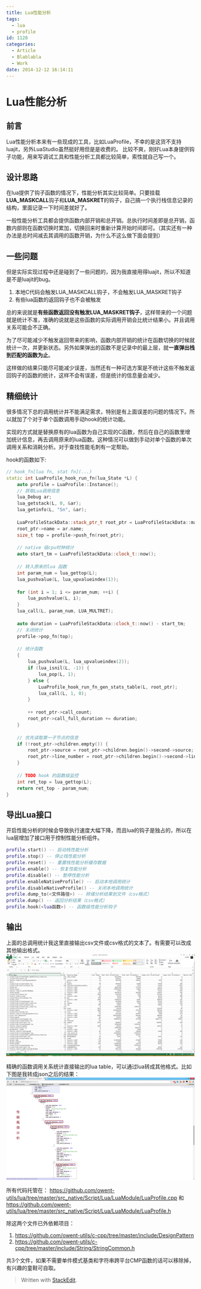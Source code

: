 ```yaml
---
title: Lua性能分析
tags:
  - lua
  - profile
id: 1128
categories:
  - Article
  - Blablabla
  - Work
date: 2014-12-12 16:14:11
---
```


Lua性能分析
============

<!-- toc -->

前言
------
Lua性能分析本来有一些现成的工具，比如LuaProfile，不幸的是这货不支持luajit，另外LuaStudio虽然挺好用但是是收费的。
比较不爽，刚好Lua本身提供钩子功能，用来写调试工具和性能分析工具都比较简单，索性就自己写一个。

设计思路
------
在lua提供了钩子函数的情况下，性能分析其实比较简单。只要挂载**LUA_MASKCALL**钩子和**LUA_MASKRET**的钩子，自己搞一个执行栈信息记录的结构，里面记录一下时间差就好了。

一般性能分析工具都会提供函数内部开销和总开销。总执行时间差即是总开销，函数内部则在函数切换时累加，切换回来时重新计算开始时间即可。（其实还有一种办法是总时间减去其调用的函数开销，为什么不这么做下面会提到）

一些问题
------
但是实际实现过程中还是碰到了一些问题的，因为我直接用得luajit，所以不知道是不是luajit的bug。

1. 本地C代码会触发LUA_MASKCALL钩子，不会触发LUA_MASKRET钩子
2. 有些lua函数的返回钩子也不会被触发

总的来说就是**有些函数返回没有触发LUA_MASKRET钩子**，这样带来的一个问题就是统计不准，准确的说就是这些函数的实际调用开销会比统计结果小。并且调用关系可能会不正确。

为了尽可能减少不触发返回带来的影响，函数内部开销的统计在函数切换的时候就统计一次，并更新状态。另外如果弹出的函数不是记录中的最上层，就**一直弹出栈到匹配的函数为止**。

这样做的结果只能尽可能减少误差，当然还有一种可选方案是不统计这些不触发返回钩子的函数的统计，这样不会有误差，但是统计的信息量会减少。

精细统计
------
很多情况下总的调用统计并不能满足需求，特别是有上面误差的问题的情况下。所以就加了个对于单个函数调用手动hook的统计功能。

实现的方式就是替换原有的lua函数为自己实现的C函数，然后在自己的函数里增加统计信息，再去调用原来的lua函数。这种情况可以做到手动对单个函数的单次调用关系和消耗分析。对于查找性能毛刺有一定帮助。

hook的函数如下:
```cpp
// hook_fn[lua fn, stat fn](...)
static int LuaProfile_hook_run_fn(lua_State *L) {
    auto profile = LuaProfile::Instance();
    // 获取Lua调用信息
    lua_Debug ar;
    lua_getstack(L, 0, &ar);
    lua_getinfo(L, "Sn", &ar);

    LuaProfileStackData::stack_ptr_t root_ptr = LuaProfileStackData::make(std::make_pair(__FUNCTION__, __LINE__));
    root_ptr->name = ar.name;
    size_t top = profile->push_fn(root_ptr);

    // native 级cpu时钟统计 
    auto start_tm = LuaProfileStackData::clock_t::now();

    // 转入原来的lua 函数
    int param_num = lua_gettop(L);
    lua_pushvalue(L, lua_upvalueindex(1));

    for (int i = 1; i <= param_num; ++i) {
        lua_pushvalue(L, i);
    }
    lua_call(L, param_num, LUA_MULTRET);

    auto duration = LuaProfileStackData::clock_t::now() - start_tm;
    // 关闭统计
    profile->pop_fn(top);

    // 统计函数
    {
        lua_pushvalue(L, lua_upvalueindex(2));
        if (lua_isnil(L, -1)) {
            lua_pop(L, 1);
        } else {
            LuaProfile_hook_run_fn_gen_stats_table(L, root_ptr);
            lua_call(L, 1, 0);
        }

        ++ root_ptr->call_count;
        root_ptr->call_full_duration += duration;
    }

    // 优先读取第一子节点的信息
    if (!root_ptr->children.empty()) {
        root_ptr->source = root_ptr->children.begin()->second->source;
        root_ptr->line_number = root_ptr->children.begin()->second->line_number;
    }

    // TODO hook 的函数级监控
    int ret_top = lua_gettop(L);
    return ret_top - param_num;
}
```

导出Lua接口
------
开启性能分析的时候会导致执行速度大幅下降，而且lua的钩子是独占的，所以在lua层增加了接口用于控制性能分析组件。
```lua
profile.start() -- 启动栈性能分析
profile.stop() -- 停止栈性能分析
profile.reset() -- 重置栈性能分析缓存数据
profile.enable() -- 恢复性能分析
profile.disable() -- 暂停性能分析
profile.enableNativeProfile() -- 启动本地调用统计
profile.disableNativeProfile() -- 关闭本地调用统计
profile.dump_to(<文件路径>) -- 转储分析结果到文件（csv格式）
profile.dump() -- 返回分析结果（csv格式）
profile.hook(<lua函数>) -- 函数级性能分析钩子
```

输出
------
上面的总调用统计我这里直接输出csv文件或csv格式的文本了。有需要可以改成其他输出格式。
![示例-1](lua-profile-1.png)

精确的函数调用关系统计直接输出的lua table，可以通过lua转成其他格式。比如下图是我转成json之后的结果：
![示例-2](lua-profile-2.png)

所有代码托管在：
https://github.com/owent-utils/lua/tree/master/src_native/Script/Lua/LuaModule/LuaProfile.cpp
和
https://github.com/owent-utils/lua/tree/master/src_native/Script/Lua/LuaModule/LuaProfile.h

除这两个文件已外依赖项目：
1. https://github.com/owent-utils/c-cpp/tree/master/include/DesignPattern
2. https://github.com/owent-utils/c-cpp/tree/master/include/String/StringCommon.h

共3个文件，如果不需要单件模式基类和字符串跨平台CMP函数的话可以移除掉，有兴趣的童鞋可自取。

> Written with [StackEdit](https://stackedit.io/).

